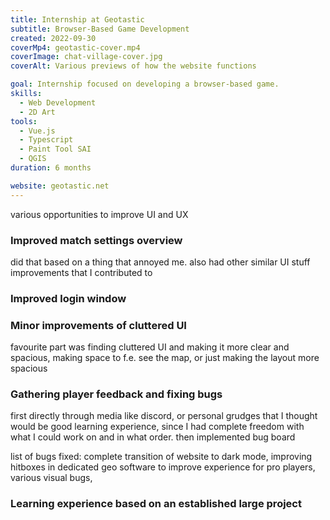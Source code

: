```yaml
---
title: Internship at Geotastic
subtitle: Browser-Based Game Development
created: 2022-09-30
coverMp4: geotastic-cover.mp4
coverImage: chat-village-cover.jpg
coverAlt: Various previews of how the website functions

goal: Internship focused on developing a browser-based game.
skills:
  - Web Development
  - 2D Art
tools:
  - Vue.js
  - Typescript
  - Paint Tool SAI
  - QGIS
duration: 6 months

website: geotastic.net
---
```


various opportunities to improve UI and UX

### Improved match settings overview

did that based on a thing that annoyed me. also had other similar UI stuff improvements that I contributed to

### Improved login window

### Minor improvements of cluttered UI

favourite part was finding cluttered UI and making it more clear and spacious, making space to f.e. see the map, or just making the layout more spacious

### Gathering player feedback and fixing bugs

first directly through media like discord, or personal grudges that I thought would be good learning experience, since I had complete freedom with what I could work on and in what order. then implemented bug board

list of bugs fixed: complete transition of website to dark mode, improving hitboxes in dedicated geo software to improve experience for pro players, various visual bugs, 

### Learning experience based on an established large project